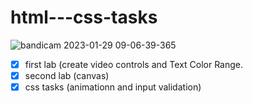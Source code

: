 # html---css-tasks 

![bandicam 2023-01-29 09-06-39-365](https://user-images.githubusercontent.com/78926069/215310928-863497bb-a49b-4305-bf62-1145217a2a80.jpg)

- [x] first lab (create video controls and Text Color Range.
- [x] second lab (canvas)
- [x] css tasks (animationn and input validation)
